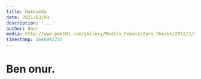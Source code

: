 ```yaml
---
title: Hakkımda
date: 2021/03/09
description: '...'
author: Onur
media: http://www.pak101.com/gallery/Models_Female/Zara_Sheikh/2012/2/9/Zara_Sheikh_picjpg_26_tqxiv_Pak101(dot)com.jpg
timestamp: 1646942235
---
```


# Ben onur.